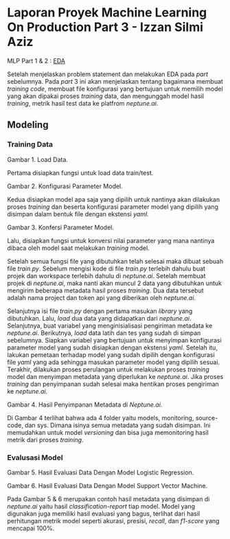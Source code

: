 # Laporan Proyek Machine Learning On Production Part 3 - Izzan Silmi Aziz 

MLP Part 1 & 2 : [EDA](https://github.com/isa96/MLP)

Setelah menjelaskan problem statement dan melakukan EDA pada _part_ sebelumnya. Pada _part_ 3 ini akan menjelaskan tentang bagaimana membuat _training_ _code_, membuat file konfigurasi yang bertujuan untuk memilih model yang akan dipakai proses _training_ data, dan mengunggah model hasil _training_, metrik hasil test data ke platfrom _neptune.ai_.

## Modeling
### Training Data

<!-- ![Load Data](https://github.com/isa96/MLP-train/blob/main/assets/8.PNG "Load Data") -->

Gambar 1. Load Data.

Pertama disiapkan fungsi untuk load data train/test.

<!-- ![Parameter Model](https://github.com/isa96/MLP-train/blob/main/assets/9.PNG "Parameter Model") -->

Gambar 2. Konfigurasi Parameter Model.

Kedua disiapkan model apa saja yang dipilih untuk nantinya akan dilakukan proses _training_ dan beserta konfigurasi parameter model yang dipilih yang disimpan dalam bentuk file dengan ekstensi _yaml_.

<!-- ![Konversi Parameter](https://github.com/isa96/MLP-train/blob/main/assets/10.PNG "Konversi Parameter") -->

Gambar 3. Konfersi Parameter Model.

Lalu, disiapkan fungsi untuk konversi nilai parameter yang mana nantinya dibaca oleh model saat melakukan _training_ model.

Setelah semua fungsi file yang dibutuhkan telah selesai maka dibuat sebuah file _train.py_. Sebelum mengisi kode di file _train.py_ terlebih dahulu buat projek dan workspace terlebih dahulu di _neptune.ai_. Setelah membuat projek di _neptune.ai_, maka nanti akan muncul 2 data yang dibutuhkan untuk mengirim beberapa metadata hasil proses _training_. Dua data tersebut adalah nama project dan token api yang diberikan oleh _neptune.ai_. 

Selanjutnya isi file _train.py_ dengan pertama masukan _library_ yang dibutuhkan. Lalu, _load_ dua data yang didapatkan dari _neptune.ai_. Selanjutnya, buat variabel yang menginisialisasi pengiriman metadata ke _neptune.ai_. Berikutnya, _load_ data latih dan tes yang sudah di simpan sebelumnya. Siapkan variabel yang bertujuan untuk menyimpan konfigurasi parameter model yang sudah disiapkan dengan ekstensi _yaml_. Setelah itu, lakukan pemetaan terhadap model yang sudah dipilih dengan konfigurasi file _yaml_ yang ada sehingga masukan parameter model yang dipilih sesuai. Terakhir, dilakukan proses perulangan untuk melakukan proses _training_ model dan menyimpan metadata yang diperlukan ke _neptune.ai_. Jika proses _training_ dan penyimpanan sudah selesai maka hentikan proses pengiriman ke _neptune.ai_.

<!-- ![Metadata Neptune](https://github.com/isa96/MLP-train/blob/main/assets/11.PNG "Metadata Neptune") -->

Gambar 4. Hasil Penyimpanan Metadata di _Neptune.ai_.

Di Gambar 4 terlihat bahwa ada 4 folder yaitu models, monitoring, source-code, dan sys. Dimana isinya semua metadata yang sudah disimpan. Ini memudahkan untuk model _versioning_ dan bisa juga memonitoring hasil metrik dari proses _training_.

### Evalusasi Model

<!-- ![Evaluasi LR](https://github.com/isa96/MLP-train/blob/main/assets/12.PNG "Evaluasi LR") -->

Gambar 5. Hasil Evaluasi Data Dengan Model Logistic Regression.

<!-- ![Evaluasi SVM](https://github.com/isa96/MLP-train/blob/main/assets/13.PNG "Evaluasi SVM") -->

Gambar 6. Hasil Evaluasi Data Dengan Model Support Vector Machine.

Pada Gambar 5 & 6 merupakan contoh hasil metadata yang disimpan di _neptune.ai_ yaitu hasil _classification-report_ tiap model. Model yang digunakan juga memiliki hasil evaluasi yang bagus, terlihat dari hasil perhitungan metrik model seperti akurasi, presisi, _recall_, dan _f1-score_ yang mencapai 100%.


